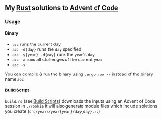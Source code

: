 ## My [Rust](https://www.rust-lang.org/) solutions to [Advent of Code](https://adventofcode.com/)

### Usage
#### Binary
* `aoc` runs the current day
* `aoc -d{day}` runs the `day` specified
* `aoc -y{year} -d{day}` runs the `year`'s `day`
* `aoc -a` runs all challenges of the current year
* `aoc -s`

You can compile & run the binary using `cargo run --` instead of the binary name `aoc`

#### Build Script
`build.rs` (see [Build Scripts](https://doc.rust-lang.org/cargo/reference/build-scripts.html)) downloads the inputs using an Advent of Code session in `./cookie` it will also generate module files which include solutions you create (`src/years/year{year}/day{day}.rs`)
